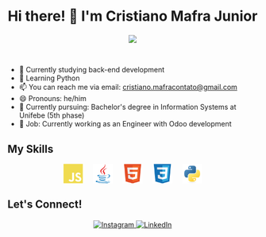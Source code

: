 <h1 align="center">Hi there! 👋 I'm Cristiano Mafra Junior</h1>

<p align="center">
  <img width='50%' align="center" src="https://www.excelptp.com/wp-content/themes/excelptp-cms-new/assets/images/accomodation/rocket.gif" width="130">
</p>
<br>

- 🔭 Currently studying back-end development
- 🌱 Learning Python
- 📫 You can reach me via email: cristiano.mafracontato@gmail.com
- 😄 Pronouns: he/him
- 🧑 Currently pursuing: Bachelor's degree in Information Systems at Unifebe (5th phase)
- 💼 Job: Currently working as an Engineer with Odoo development
  


## My Skills

<div style="display: flex; gap: 20px; align-items: center; justify-content: center;">
  <img alt="JavaScript" height="40" src="https://raw.githubusercontent.com/devicons/devicon/master/icons/javascript/javascript-plain.svg">
  <img alt="Java" height="40" src="https://raw.githubusercontent.com/devicons/devicon/master/icons/java/java-original.svg">
  <img alt="HTML5" height="40" src="https://raw.githubusercontent.com/devicons/devicon/master/icons/html5/html5-original.svg">
  <img alt="CSS3" height="40" src="https://raw.githubusercontent.com/devicons/devicon/master/icons/css3/css3-original.svg">
  <img alt="Python" height="40" src="https://raw.githubusercontent.com/devicons/devicon/master/icons/python/python-original.svg">
</div>

## Let's Connect!

<div align="center" style="margin-top: 20px;">
  <a href="https://www.instagram.com/cristiano_junior03/" target="_blank">
    <img src="https://img.shields.io/badge/-Instagram-%23E4405F?style=for-the-badge&logo=instagram&logoColor=white" alt="Instagram">
  </a>
  <a href="https://www.linkedin.com/in/cristiano-mafra-junior-887aab285/" target="_blank">
    <img src="https://img.shields.io/badge/-LinkedIn-%230077B5?style=for-the-badge&logo=linkedin&logoColor=white" alt="LinkedIn">
  </a>
</div>
